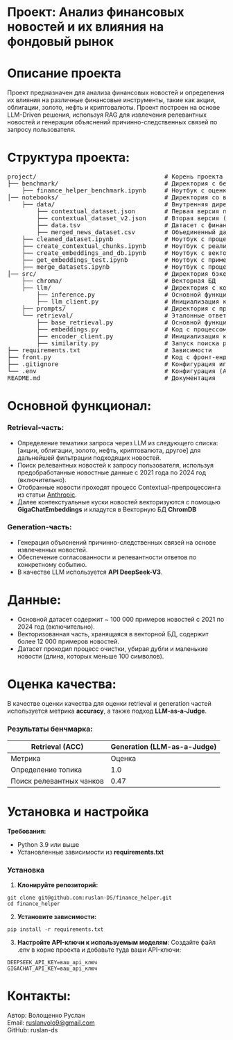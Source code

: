 # Проект: Анализ финансовых новостей и их влияния на фондовый рынок

# Описание проекта
Проект предназначен для анализа финансовых новостей и определения их влияния на различные финансовые инструменты, такие как акции, облигации, золото, нефть и криптовалюты. Проект построен на основе LLM-Driven решения, используя RAG для извлечения релевантных новостей и генерации объяснений причинно-следственных связей по запросу пользователя.

# Структура проекта:
<pre>
project/                                   # Корень проекта        
├── benchmark/                             # Директория с бенчмарком         
    ├── finance_helper_benchmark.ipynb     # Ноутбук с оценкой модели и пайплайна        
│── notebooks/                             # Директория со всеми экспериментами и прототипированием пайплайнов        
    ├── data/                              # Внутренняя директория с данными в формате .csv, .json и etc.       
        ├── contextual_dataset.json        # Первая версия предобработанного датасета с новостям      
        ├── contextual_dataset_v2.json     # Вторая версия (более актуальная) предобработанного датасета с новостям       
        ├── data.tsv                       # Датасет с финансовыми новостями      
        ├── merged_news_dataset.csv        # Объединенный датасет с финансовыми новостями из всех поддерживаемых источников      
    ├── cleaned_dataset.ipynb              # Ноутбук с процессом предобработки датасета    
    ├── create_contextual_chunks.ipynb     # Ноутбук с реализацией Contextual-Retrieval новостей из датасет    
    ├── create_embeddings_and_db.ipynb     # Ноутбук с векторизацией датасета и сохранением в Векторную БД      
    ├── get_embeddings_test.ipynb          # Ноутбук с примеров получения эмбеддингов текстов      
    ├── merge_datasets.ipynb               # Ноутбук с процессом объединения датасетов из поддерживаемых источников      
│── src/                                   # Директория бэкенда проекта       
    ├── chroma/                            # Векторная БД      
    ├── llm/                               # Директория с кодом для работы с LLM     
        ├── inference.py                   # Основной функционал вызова LLM      
        ├── llm_client.py                  # Инициализация клиента API LLM      
    ├── prompts/                           # Директория с промптами для всех вызовов LLM     
    └── retrieval/                         # Эталонные ответы     
        ├── base_retrieval.py              # Основной функционал вызова Retrieval-части     
        ├── embeddings.py                  # Код с процессом векторизации текста     
        ├── encoder_client.py              # Инициализация клиента API Encoder-модели     
        ├── similarity.py                  # Запуск поиска релевантных чанков из Векторной БД     
├── requirements.txt                       # Зависимости           
├── front.py                               # Код с фронт-ендом    
├── .gitignore                             # Конфигурация игнорирований ненужных файлов      
└── .env                                   # Конфигурация (API-ключи)       
README.md                                  # Документация        
</pre>

# Основной функционал:

### Retrieval-часть:
- Определение тематики запроса через LLM из следующего списка: [акции, облигации, золото, нефть, криптовалюта, другое] для дальнейшей фильтрации подходящих новостей.
- Поиск релевантных новостей к запросу пользователя, используя предобработанные новостные данные с 2021 года по 2024 год (включительно).
- Отобранные новости проходят процесс Contextual-препроцессинга из статьи [Anthropic](https://www.anthropic.com/news/contextual-retrieval).
- Далее контекстуальные куски новостей векторизуются с помощью **GigaChatEmbeddings** и кладутся в Векторную БД **ChromDB**

### Generation-часть:
- Генерация объяснений причинно-следственных связей на основе извлеченных новостей.
- Обеспечение согласованности и релевантности ответов по конкретному событию.
- В качестве LLM используется **API DeepSeek-V3**.

# Данные:

- Основной датасет содержит ~ 100 000 примеров новостей с 2021 по 2024 год (включительно).
- Векторизованная часть, хранящаяся в векторной БД, содержит более 12 000 примеров новостей.
- Датасет проходил процесс очистки, убирая дубли и маленькие новости (длина, которых меньше 100 символов).

# Оценка качества:

В качестве оценки качества для оценки retrieval и generation частей используется метрика **accuracy**, а также подход **LLM-as-a-Judge**.

### Результаты бенчмарка:
|Retrieval (ACC)|Generation (LLM-as-a-Judge)|
|-------|--------|
|Метрика|Оценка|Метрика|Оценка|
|Определение топика|1.0|Согласованность генерации|0.43|
|Поиск релевантных чанков|0.47|Nan|Nan|


# Установка и настройка

**Требования:** 
- Python 3.9 или выше
- Установленные зависимости из **requirements.txt**

### Установка
1. **Клонируйте репозиторий:**
```
git clone git@github.com:ruslan-DS/finance_helper.git
cd finance_helper
```

2. **Установите зависимости:**
```
pip install -r requirements.txt
```

3. **Настройте API-ключи к используемым моделям**:
Создайте файл .env в корне проекта и добавьте туда ваши API-ключи:
```
DEEPSEEK_API_KEY=ваш_api_ключ
GIGACHAT_API_KEY=ваш_api_ключ
```

# Контакты:
Автор: Волощенко Руслан   
Email: ruslanvolo9@gmail.com   
GitHub: ruslan-ds   
